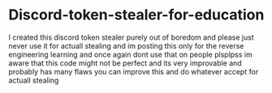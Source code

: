 # Discord-token-stealer-for-education
I created this discord token stealer purely out of boredom and please just never use it for actuall stealing and im posting this only for the reverse engineering learning and once again dont use that on people plsplpss
im aware that this code might not be perfect and its very improvable and probably has many flaws you can improve this and do whatever accept for actuall stealing
